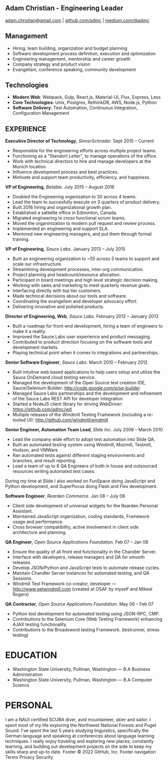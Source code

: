 Adam Christian - Engineering Leader
---------------
adam.christian@gmail.com | [github.com/admc](http://github.com/admc) | [medium.com/@admc](http://medium.com/@admc)

Management
---------------
* Hiring, team building, organization and budget planning
* Software development process definition, execution and optimization
* Engineering management, mentorship and career growth
* Company strategy and product vision
* Evangelism, conference speaking, community development

Technologies
---------------
* **Modern Web**: Webpack, Gulp, React.js, Material-UI, Flux, Express, Less
* **Core Technologies**: Unix, Postgres, RethinkDB, AWS, Node.js, Python
* **Software Delivery**: Test Automation, Continuous Integration, Configuration Management

EXPERIENCE
----------

**Executive Director of Technology**, *SinnerSchrader.* Sept 2015 – Current

  - Responsible for the engineering efforts across multiple project teams.
  - Functioning as a "Standort Leiter", to manage operations of the office.
  - Work with technical directors to hire and manage developers at the Munich location.
  - Influence development process and best practices.
  - Motivate and support team productivity, efficiency, and happiness.

**VP of Engineering**, *Betable.* July 2015 – August 2016

  - Doubled the Engineering organization to 30 across 4 teams.
  - Lead the team to succesfully execute on 3 quarters of product delivery.
  - Built 2016 hiring and organizational growth plan.
  - Established a sattelite office in Edmonton, Canada.
  - Migrated engineering to cross functional scrum teams.
  - Moved the organinization to modern pull request and review process.
  - Implemented an engineering and support SLA.
  - Mentored new engineering managers, and put them through formal training.

**VP of Engineering**, *Sauce Labs.* January 2013 – July 2015

  - Built an engineering organization to ~55 across 5 teams to support and scale our infrastructure.
  - Streamlining development processes, inter-org communication.
  - Project planning and headcount/resource allocation.
  - Participant in board meetings and high level strategic decision making.
  - Working with sales and marketing to meet quarterly revenue goals.
  - Interfacing directly with top tier customers.
  - Made technical decisions about our tools and software.
  - Coordinating the evangelism and developer advocacy effort.
  - Delivering innovative and polished products.

**Director of Engineering, Web**, *Sauce Labs.* February 2012 – January 2013

  - Built a roadmap for front-end development, hiring a team of engineers to make it a reality.
  - Improved the Sauce Labs user experience and product messaging.
  - Contributed to product direction focusing on the software tools and development markets.
  - Playing technical point when it comes to integrations and partnerships.

**Senior Software Engineer**, *Sauce Labs.* March 2010 – February 2012

 - Built intuitive web based applications to help users setup and utilize the Sauce OnDemand cloud testing service.
 - Managed the development of the Open Source test creation IDE, Sauce/Selenium Builder: http://code.google.com/p/se-builder
 - Managed Sauce Labs partnerships and the development and refinement of the Sauce Labs REST API for developer integration
 - Started a NodeJS client library for driving WebDriver: https://github.com/admc/wd
 - Multiple releases of the Windmill Testing Framework (including a re-tooled UI): http://github.com/windmill/windmill

**Senior Engineer, Automation Team Lead**, *Slide Inc.* July 2008 – March 2010

 - Lead the company wide effort to adopt test automation into Slide QA.
 - Built an automated testing system using Windmill, Mozmill, Testmill, Hudson, and VMWare
 - Ran automated tests against different staging environments and branches, and result reporting.
 - Lead a team of up to 8 QA Engineers of both in house and outsourced resources writing automated test cases.

During my time at Slide I also worked on FunSpace doing JavaScript and Python development, and SuperPocus doing Flash and Flex development.

**Software Engineer**, *Rearden Commerce.* Jan 08 – July 08

 - Client side development of universal widgets for the Rearden Personal Assistant.
 - Maintained JavaScript organization, coding standards, Framework usage and performance.
 - Cross browser compatibility, active involvement in client side architecture and planning.

**QA Engineer**, *Open Source Applications Foundation.* Feb 07 – Jan 08

 - Ensure the quality of all front end functionality in the Chandler Server.
 - Interface with developers, release managers and QA for smooth releases.
 - Develop JSON/Python and JavaScript tests to automate release cycles.
 - Maintain Chandler Server instances for automated testing, and QA Sessions.
 - Windmill Test Framework co-creator, developer — http://www.getwindmill.com (created at OSAF by myself and Mikeal Rogers)

**QA Contractor**, *Open Source Applications Foundation.* May 06 – Feb 07

 - Python tool development for automated testing using JSON-RPC, CMP.
 - Contributions to the Selenium Core (Web Testing Framework) enhancing AJAX testing functionality.
 - Contributions to the Broadsword testing Framework. (testrunner, stress testing)

EDUCATION
=========
 - Washington State University, Pullman, Washington — B.A Business Administration
 - Washington State University, Pullman, Washington — B.A Computer Science

PERSONAL
========
I am a NAUI certiﬁed SCUBA diver, avid mountaineer, skier and sailor. I spent most of my life exploring the Northwest National Forests and Puget Sound. I've spent the last 5 years studying linguistics, specifically the German language and speaking at conferences about language learning techniques. I really enjoy traveling and exploring new places, constantly learning, and building out development projects on the side to keep my skills sharp and up-to date.
Footer
© 2022 GitHub, Inc.
Footer navigation
Terms
Privacy
Security
